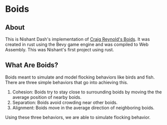 # Boids

## About

This is Nishant Dash's implementation of 
<a href="https://www.red3d.com/cwr/boids/">Craig Reynold's Boids</a>.
It was created in rust using the Bevy game engine and was compiled to Web Assembly.
This was Nishant's first project using rust.

## What Are Boids?

Boids meant to simulate and model flocking behaviors like birds and fish. There are three simple behaviors that go into achieving this. 

1. Cohesion: Boids try to stay close to surrounding boids by moving the the average position of nearby boids.
1. Separation: Boids avoid crowding near other boids.
1. Alignment: Boids move in the average direction of neighboring boids.

Using these three behaviors, we are able to simulate flocking behavior.